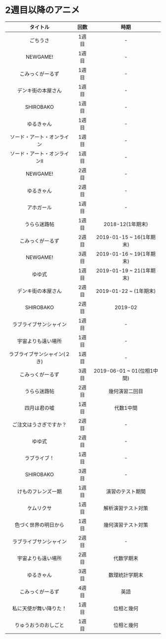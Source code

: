 # 2週目以降のアニメ
|タイトル|回数|時期
|:---:|:---:|:---:
|ごちうさ|1週目|-
|NEWGAME!|1週目|-
|こみっくがーるず|1週目|-
|デンキ街の本屋さん|1週目|-
|SHIROBAKO |1週目|-
|ゆるきゃん|1週目|-
|ソード・アート・オンライン|1週目|-
|ソード・アート・オンラインⅡ|1週目|-
|NEWGAME!|2週目|-
|ゆるきゃん|2週目|-
|アホガール|1週目|-
|うらら迷路帖|1週目|2018-12(1年期末)
|こみっくがーるず|2週目|2019-01-15 ~ 16(1年期末)
|NEWGAME!|3週目|2019-01-16 ~ 19(1年期末)
|ゆゆ式|1週目|2019-01-19 ~ 21(1年期末)
|デンキ街の本屋さん|2週目|2019-01-22 ~ (1年期末)
|SHIROBAKO |2週目|2019-02
|ラブライブサンシャイン|1週目|-
|宇宙よりも遠い場所|1週目|-
|ラブライブサンシャイン(２き)|1週目|-
|こみっくがーるず|3週目|2019-06-01 ~ 01(位相1中間)
|うらら迷路帖|2週目|幾何演習二回目
|四月は君の嘘|1週目|代数1中間
|ご注文はうさぎですか？|2週目|-
|ゆゆ式|2週目|-
|ラブライブ！|1週目|-
|SHIROBAKO|3週目|-
|けものフレンズ一期|1週目|演習のテスト期間
|ケムリクサ|1週目|解析演習テスト対策
|色づく世界の明日から|1週目|幾何演習テスト対策
|ラブライブサンシャイン|2週目|-
|宇宙よりも遠い場所|2週目|代数学期末
|ゆるきゃん|3週目|数理統計学期末
|こみっくがーるず|4週目|英語
|私に天使が舞い降りた！|1週目|位相と幾何
|りゅうおうのおしごと|1週目|位相と幾何
